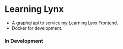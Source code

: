 # Learning Lynx 
- A graphql api to service my Learning Lynx Frontend.
- Docker for development.

### In Development
